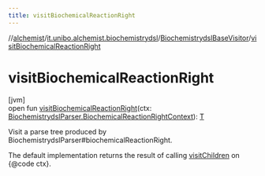 ```yaml
---
title: visitBiochemicalReactionRight
---
```

//[alchemist](../../../index.html)/[it.unibo.alchemist.biochemistrydsl](../index.html)/[BiochemistrydslBaseVisitor](index.html)/[visitBiochemicalReactionRight](visit-biochemical-reaction-right.html)



# visitBiochemicalReactionRight



[jvm]\
open fun [visitBiochemicalReactionRight](visit-biochemical-reaction-right.html)(ctx: [BiochemistrydslParser.BiochemicalReactionRightContext](../-biochemistrydsl-parser/-biochemical-reaction-right-context/index.html)): [T](../../it.unibo.alchemist.model.implementations.nodes/-abstract-node/index.html)



Visit a parse tree produced by BiochemistrydslParser#biochemicalReactionRight. 



The default implementation returns the result of calling [visitChildren](index.html#668592954%2FFunctions%2F-134779887) on {@code ctx}.




